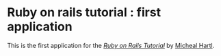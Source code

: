 # Ruby on rails tutorial : first application 

This is the first application for the
[*Ruby on Rails Tutorial*](http://railstutorial.org/)
by [Micheal Hartl](http://michealhartl.com).
